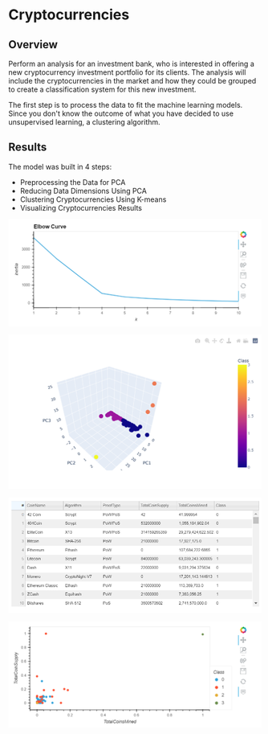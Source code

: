 # Cryptocurrencies

## Overview

Perform an analysis for an investment bank, who is interested in offering a new cryptocurrency investment portfolio for its clients. The analysis will include the cryptocurrencies in the market and how they could be grouped to create a classification system for this new investment.

The first step is to process the data to fit the machine learning models. Since you don't know the outcome of what you have decided to use unsupervised learning, a clustering algorithm.

## Results

The model was built in 4 steps:

- Preprocessing the Data for PCA
- Reducing Data Dimensions Using PCA
- Clustering Cryptocurrencies Using K-means
- Visualizing Cryptocurrencies Results

![img](https://github.com/CarmenU18/Cryptocurrencies/blob/main/Resources/Elbow_Curve.PNG)

![img](https://github.com/CarmenU18/Cryptocurrencies/blob/main/Resources/3D_Scatter_PCA_Clusters.PNG)

![img](https://github.com/CarmenU18/Cryptocurrencies/blob/main/Resources/hvplot_table.PNG)


![img](https://github.com/CarmenU18/Cryptocurrencies/blob/main/Resources/hvplot_scatter.PNG)